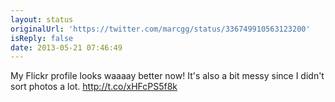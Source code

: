 ```yaml
---
layout: status
originalUrl: 'https://twitter.com/marcgg/status/336749910563123200'
isReply: false
date: 2013-05-21 07:46:49
---
```


My Flickr profile looks waaaay better now! It's also a bit messy since I didn't sort photos a lot. http://t.co/xHFcPS5f8k
